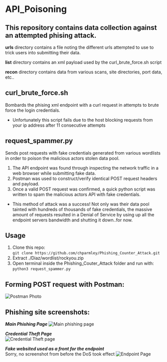 # API_Poisoning
This repository contains data collection against an attempted phising attack.
-----------------------------------------------------------------------------

**urls** directory contains a file noting the different urls attempted to use to trick users into submitting
their data.

**list** directory contains an xml payload used by the curl_brute_force.sh script

**recon** directory contains data from various scans, site directories, port data, etc..

curl_brute_force.sh
-------------------
Bombards the phising xml endpoint with a curl request in attempts
to brute force the login credentials.
* Unfortunately this script fails due to the host blocking requests from your ip address after 11 consecutive attempts

request_spammer.py
------------------
Sends post requests with fake credentials generated from various wordlists
in order to poison the malicious actors stolen data pool.

1. The API endpoint was found through inspecting the network traffic in a web browser while submitting fake data.
2. Postman was used to construct/verify identical POST request headers and payload.
3. Once a valid POST request was confirmed, a quick python script was written to spam the malicious actors API with fake credentials.
* This method of attack was a success! Not only was their data pool tainted with hundreds of thousands of fake credentials,
  the massive amount of requests resulted in a Denial of Service by using up all the endpoint servers bandwidth and shutting it down..for now.
  
Usage
-----
1. Clone this repo:  
`git clone https://github.com/chparmley/Phishing_Counter_Attack.git`  
2. Extract ./Diaz/wordlist/rockyou.zip  
3. Open terminal inside the Phishing_Couter_Attack folder and run with:  
`python3 request_spammer.py`

Forming POST request with Postman:
----------------------------------
![Postman Photo](https://raw.githubusercontent.com/chparmley/Phishing_Counter_Attack/main/site_pics/Postman.png)

Phishing site screenshots:
--------------------------
***Main Phishing Page***
![Main phishing page](https://user-images.githubusercontent.com/63277749/124987068-08f89f80-e002-11eb-98be-48692cdebde0.png)  

***Credential Theft Page***  
![Credential Theft page](https://raw.githubusercontent.com/chparmley/Phishing_Counter_Attack/main/site_pics/fake_login_1.png)  

***Fake websited used as a front for the endpoint***  
Sorry, no screenshot from before the DoS took effect
![Endpoint Page](https://raw.githubusercontent.com/chparmley/Phishing_Counter_Attack/main/site_pics/endpoint.png)
